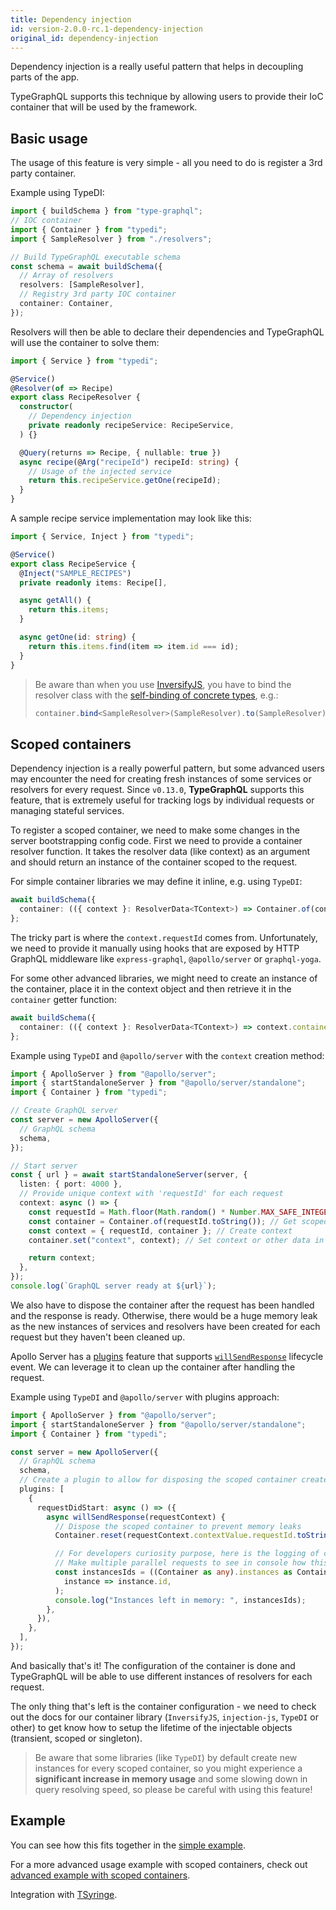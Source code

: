 ```yaml
---
title: Dependency injection
id: version-2.0.0-rc.1-dependency-injection
original_id: dependency-injection
---
```


Dependency injection is a really useful pattern that helps in decoupling parts of the app.

TypeGraphQL supports this technique by allowing users to provide their IoC container that will be used by the framework.

## Basic usage

The usage of this feature is very simple - all you need to do is register a 3rd party container.

Example using TypeDI:

```ts
import { buildSchema } from "type-graphql";
// IOC container
import { Container } from "typedi";
import { SampleResolver } from "./resolvers";

// Build TypeGraphQL executable schema
const schema = await buildSchema({
  // Array of resolvers
  resolvers: [SampleResolver],
  // Registry 3rd party IOC container
  container: Container,
});
```

Resolvers will then be able to declare their dependencies and TypeGraphQL will use the container to solve them:

```ts
import { Service } from "typedi";

@Service()
@Resolver(of => Recipe)
export class RecipeResolver {
  constructor(
    // Dependency injection
    private readonly recipeService: RecipeService,
  ) {}

  @Query(returns => Recipe, { nullable: true })
  async recipe(@Arg("recipeId") recipeId: string) {
    // Usage of the injected service
    return this.recipeService.getOne(recipeId);
  }
}
```

A sample recipe service implementation may look like this:

```ts
import { Service, Inject } from "typedi";

@Service()
export class RecipeService {
  @Inject("SAMPLE_RECIPES")
  private readonly items: Recipe[],

  async getAll() {
    return this.items;
  }

  async getOne(id: string) {
    return this.items.find(item => item.id === id);
  }
}
```

> Be aware than when you use [InversifyJS](https://github.com/inversify/InversifyJS), you have to bind the resolver class with the [self-binding of concrete types](https://github.com/inversify/InversifyJS/blob/master/wiki/classes_as_id.md#self-binding-of-concrete-types), e.g.:
>
> ```ts
> container.bind<SampleResolver>(SampleResolver).to(SampleResolver).inSingletonScope();
> ```

## Scoped containers

Dependency injection is a really powerful pattern, but some advanced users may encounter the need for creating fresh instances of some services or resolvers for every request. Since `v0.13.0`, **TypeGraphQL** supports this feature, that is extremely useful for tracking logs by individual requests or managing stateful services.

To register a scoped container, we need to make some changes in the server bootstrapping config code.
First we need to provide a container resolver function. It takes the resolver data (like context) as an argument and should return an instance of the container scoped to the request.

For simple container libraries we may define it inline, e.g. using `TypeDI`:

```ts
await buildSchema({
  container: (({ context }: ResolverData<TContext>) => Container.of(context.requestId));
};
```

The tricky part is where the `context.requestId` comes from. Unfortunately, we need to provide it manually using hooks that are exposed by HTTP GraphQL middleware like `express-graphql`, `@apollo/server` or `graphql-yoga`.

For some other advanced libraries, we might need to create an instance of the container, place it in the context object and then retrieve it in the `container` getter function:

```ts
await buildSchema({
  container: (({ context }: ResolverData<TContext>) => context.container);
};
```

Example using `TypeDI` and `@apollo/server` with the `context` creation method:

```ts
import { ApolloServer } from "@apollo/server";
import { startStandaloneServer } from "@apollo/server/standalone";
import { Container } from "typedi";

// Create GraphQL server
const server = new ApolloServer({
  // GraphQL schema
  schema,
});

// Start server
const { url } = await startStandaloneServer(server, {
  listen: { port: 4000 },
  // Provide unique context with 'requestId' for each request
  context: async () => {
    const requestId = Math.floor(Math.random() * Number.MAX_SAFE_INTEGER); // uuid-like
    const container = Container.of(requestId.toString()); // Get scoped container
    const context = { requestId, container }; // Create context
    container.set("context", context); // Set context or other data in container

    return context;
  },
});
console.log(`GraphQL server ready at ${url}`);
```

We also have to dispose the container after the request has been handled and the response is ready. Otherwise, there would be a huge memory leak as the new instances of services and resolvers have been created for each request but they haven't been cleaned up.

Apollo Server has a [plugins](https://www.apollographql.com/docs/apollo-server/integrations/plugins) feature that supports [`willSendResponse`](https://www.apollographql.com/docs/apollo-server/integrations/plugins/#willsendresponse) lifecycle event. We can leverage it to clean up the container after handling the request.

Example using `TypeDI` and `@apollo/server` with plugins approach:

```ts
import { ApolloServer } from "@apollo/server";
import { startStandaloneServer } from "@apollo/server/standalone";
import { Container } from "typedi";

const server = new ApolloServer({
  // GraphQL schema
  schema,
  // Create a plugin to allow for disposing the scoped container created for every request
  plugins: [
    {
      requestDidStart: async () => ({
        async willSendResponse(requestContext) {
          // Dispose the scoped container to prevent memory leaks
          Container.reset(requestContext.contextValue.requestId.toString());

          // For developers curiosity purpose, here is the logging of current scoped container instances
          // Make multiple parallel requests to see in console how this works
          const instancesIds = ((Container as any).instances as ContainerInstance[]).map(
            instance => instance.id,
          );
          console.log("Instances left in memory: ", instancesIds);
        },
      }),
    },
  ],
});
```

And basically that's it! The configuration of the container is done and TypeGraphQL will be able to use different instances of resolvers for each request.

The only thing that's left is the container configuration - we need to check out the docs for our container library (`InversifyJS`, `injection-js`, `TypeDI` or other) to get know how to setup the lifetime of the injectable objects (transient, scoped or singleton).

> Be aware that some libraries (like `TypeDI`) by default create new instances for every scoped container, so you might experience a **significant increase in memory usage** and some slowing down in query resolving speed, so please be careful with using this feature!

## Example

You can see how this fits together in the [simple example](https://github.com/MichalLytek/type-graphql/tree/v2.0.0-rc.1/examples/using-container).

For a more advanced usage example with scoped containers, check out [advanced example with scoped containers](https://github.com/MichalLytek/type-graphql/tree/v2.0.0-rc.1/examples/using-scoped-container).

Integration with [TSyringe](https://github.com/MichalLytek/type-graphql/tree/v2.0.0-rc.1/examples/tsyringe).
